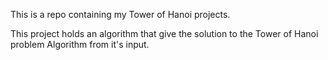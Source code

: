 This is a repo containing my Tower of Hanoi projects.

This project holds an algorithm that give the solution to the Tower of Hanoi problem Algorithm from it's input.
